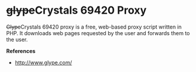# ~~glype~~Crystals 69420 Proxy
~~Glype~~Crystals 69420 proxy is a free, web-based proxy script written in PHP. It downloads web pages requested by the user and forwards them to the user.

**References**

* http://www.glype.com/
